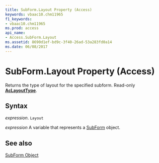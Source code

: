 ```yaml
---
title: SubForm.Layout Property (Access)
keywords: vbaac10.chm11965
f1_keywords:
- vbaac10.chm11965
ms.prod: access
api_name:
- Access.SubForm.Layout
ms.assetid: 8690d1ef-bd9c-3f40-26ad-53a283fd0a14
ms.date: 06/08/2017
---
```



# SubForm.Layout Property (Access)

Returns the type of layout for the specified subform. Read-only  **[AcLayoutType](Access.AcLayoutType.md)**.


## Syntax

 _expression_. `Layout`

 _expression_ A variable that represents a [SubForm](./Access.SubForm.md) object.


## See also


[SubForm Object](Access.SubForm.md)

